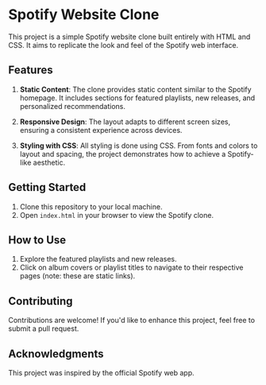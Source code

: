 # Spotify Website Clone

This project is a simple Spotify website clone built entirely with HTML and CSS. It aims to replicate the look and feel of the Spotify web interface.

## Features

1. **Static Content**: The clone provides static content similar to the Spotify homepage. It includes sections for featured playlists, new releases, and personalized recommendations.

2. **Responsive Design**: The layout adapts to different screen sizes, ensuring a consistent experience across devices.

3. **Styling with CSS**: All styling is done using CSS. From fonts and colors to layout and spacing, the project demonstrates how to achieve a Spotify-like aesthetic.

## Getting Started

1. Clone this repository to your local machine.
2. Open `index.html` in your browser to view the Spotify clone.

## How to Use

1. Explore the featured playlists and new releases.
2. Click on album covers or playlist titles to navigate to their respective pages (note: these are static links).

## Contributing

Contributions are welcome! If you'd like to enhance this project, feel free to submit a pull request.

## Acknowledgments

This project was inspired by the official Spotify web app.
